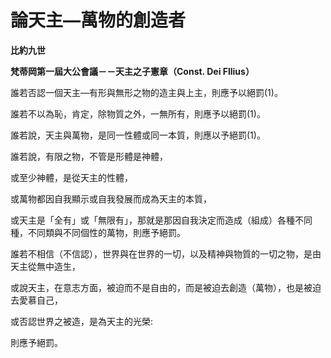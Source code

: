 # 論天主—萬物的創造者


**比約九世**

**梵蒂岡第一屆大公會議－－天主之子憲章（Const. Dei Fllius）**





誰若否認一個天主—有形與無形之物的造主與上主，則應予以絕罰(1)。

誰若不以為恥，肯定，除物質之外，一無所有，則應予以絕罰(1)。

誰若說，天主與萬物，是同一性體或同一本質，則應以予絕罰(1)。

誰若說，有限之物，不管是形體是神體，

或至少神體，是從天主的性體，

或萬物都因自我顯示或自我發展而成為天主的本質，

或天主是「全有」或「無限有」，那就是那因自我決定而造成（組成）各種不同種，不同類與不同個性的萬物，則應予絕罰。

誰若不相信（不信認），世界與在世界的一切，以及精神與物質的一切之物，是由天主從無中造生，

或說天主，在意志方面，被迫而不是自由的，而是被迫去創造（萬物），也是被迫去愛慕自己，

或否認世界之被造，是為天主的光榮:

則應予絕罰。

